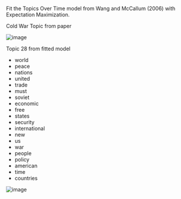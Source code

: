 Fit the Topics Over Time model from Wang and McCallum (2006) with Expectation Maximization. 

Cold War Topic from paper

![image](https://user-images.githubusercontent.com/98243903/151680688-367ebe42-66cc-4d9e-b683-b4334fae2fb6.png)

Topic 28 from fitted model
* world
* peace
* nations
* united
* trade
* must
* soviet
* economic
* free
* states
* security
* international
* new
* us
* war
* people
* policy
* american
* time
* countries

![image](https://user-images.githubusercontent.com/98243903/151680735-0063ddd9-bd67-4344-9e33-00d7e5fc989f.png)
